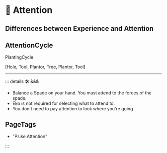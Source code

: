 # 💜 <psike>Attention</psike>

## Differences between Experience and Attention

## AttentionCycle

PlantingCycle

[Hole, Tool, Plantor, Tree, Plantor, Tool]

---

<!-- =================================================== -->
<!-- =================================================== -->
<!-- =================================================== -->
<!-- =================================================== -->
<!-- =================================================== -->
::: details 🛠 <dev>&&&</dev>

- Balance a Spade on your hand. You must attend to the forces of the spade.
- Eko is not required for selecting what to attend to.
- You don't need to pay attention to look where you're going

<h2>PageTags</h2>

- "Psike.Attention"

:::
